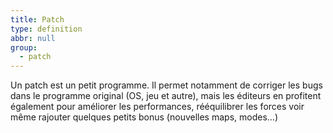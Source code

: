 ```yaml
---
title: Patch
type: definition
abbr: null
group:
  - patch
---
```

Un patch est un petit programme. Il permet notamment de corriger les bugs dans le programme original (OS, jeu et autre), mais les éditeurs en profitent également pour améliorer les performances, rééquilibrer les forces voir même rajouter quelques petits bonus (nouvelles maps, modes...)

